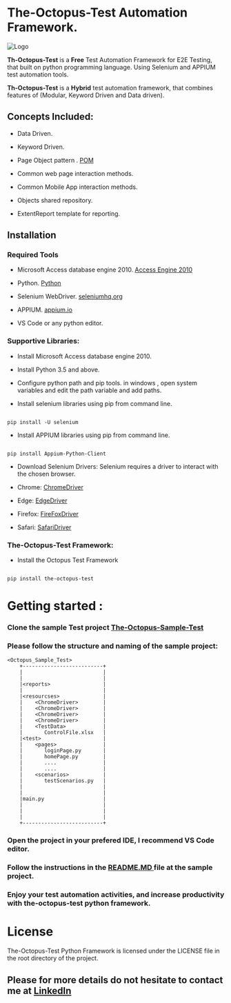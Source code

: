 # The-Octopus-Test Automation Framework.


![Logo](https://the-octopus.github.io/OctopusHTMLReportResources/Logo_large.png)



**Th-Octopus-Test** is a **Free** Test Automation Framework for E2E Testing, that built on python programming language. Using Selenium and APPIUM test automation tools.

**Th-Octopus-Test**  is a **Hybrid** test automation framework, that combines features of (Modular, Keyword Driven and Data driven).

## Concepts Included:

* Data Driven.

* Keyword Driven.

* Page Object pattern .  [POM ](https://www.guru99.com/page-object-model-pom-page-factory-in-selenium-ultimate-guide.html)

* Common web page interaction methods.

* Common Mobile App interaction methods.

* Objects shared repository.

* ExtentReport template for reporting.

## Installation

### Required Tools

* Microsoft Access database engine 2010. [Access Engine 2010](https://www.microsoft.com/en-sa/download/details.aspx?id=13255)

* Python. [Python](https://www.python.org/downloads/release/python-350/)

* Selenium WebDriver. [seleniumhq.org](https://www.seleniumhq.org/)

* APPIUM. [appium.io](http://appium.io/)

* VS Code or any python editor.


### Supportive Libraries:

* Install Microsoft Access database engine 2010.

* Install Python 3.5 and above.

* Configure python path and pip tools. in windows , open system variables and edit the path variable and add paths.

* Install selenium libraries using pip from command line.

```console

pip install -U selenium

```

* Install APPIUM libraries using pip from command line.

```console

pip install Appium-Python-Client

```

* Download Selenium Drivers: Selenium requires a driver to interact with the chosen browser.

* Chrome: [ChromeDriver](https://sites.google.com/a/chromium.org/chromedriver/downloads)

* Edge: [EdgeDriver](https://developer.microsoft.com/en-us/microsoft-edge/tools/webdriver/)

* Firefox: [FireFoxDriver](https://github.com/mozilla/geckodriver/releases)

* Safari: [SafariDriver](https://webkit.org/blog/6900/webdriver-support-in-safari-10/)


### The-Octopus-Test Framework:

* Install the Octopus Test Framework

```console

pip install the-octopus-test

```

# Getting started :

### Clone the sample Test project [The-Octopus-Sample-Test](https://github.com/the-octopus/octopus-sample-test/)

### Please follow the structure and naming of the sample project:

```console
<Octopus_Sample_Test>
    +--------------------------+
    |                          |
    |                          |
    |<reports>                 |
    |                          |
    |<resourcses>              |                        
    |    <ChromeDriver>        |
    |    <ChromeDriver>        |
    |    <ChromeDriver>        |
    |    <ChromeDriver>        |
    |    <TestData>            |
    |       ControlFile.xlsx   |
    |<test>                    |                        
    |    <pages>               |
    |       loginPage.py       |
    |       homePage.py        |
    |       ....               |
    |       ....               |
    |    <scenarios>           |
    |       testScenarios.py   |
    |                          |
    |                          |
    |main.py                   |    
    |                          |
    |                          |
    |                          |
    +--------------------------+
```
### Open the project in your prefered IDE, I recommend VS Code editor. 

### **Follow the instructions in the [ README.MD ](https://github.com/the-octopus/octopus-sample-test/) file at the sample project**.

### Enjoy your test automation activities, and increase productivity with **the-octopus-test** python framework.


# License
The-Octopus-Test Python Framework is licensed under the LICENSE file in the root directory of the project.



## Please for more details do not hesitate to contact me at [LinkedIn](https://www.linkedin.com/in/abdelghany-abdelaziz)